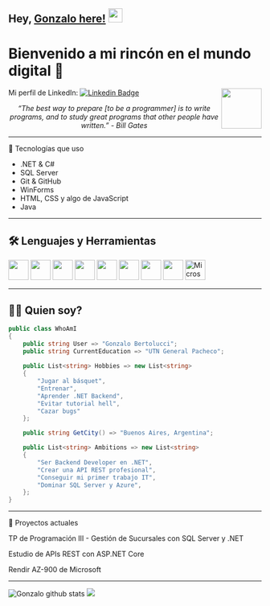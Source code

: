 ## Hey, [Gonzalo here!](https://github.com/GonzaloBertolucci) <img src="https://media.giphy.com/media/hvRJCLFzcasrR4ia7z/giphy.gif" width="28px" height="28px">

<h1>Bienvenido a mi rincón en el mundo digital 🚀</h1> 

<img src="https://i.gifer.com/fzUl.gif" align="right" width="80"/>

Mi perfil de LinkedIn: [![Linkedin Badge](https://img.shields.io/badge/-Gonzalo%20Bertolucci-blue?style=flat-square&logo=Linkedin&logoColor=white&link=https://www.linkedin.com/in/gonzalo-bertolucci)](https://www.linkedin.com/in/gonzalo-bertolucci) 

<div align="Center"><i>“The best way to prepare [to be a programmer] is to write programs, and to study great programs that other people have written.” - Bill Gates</i></div>

---

🧠 Tecnologías que uso

* .NET & C#
* SQL Server
* Git & GitHub
* WinForms
* HTML, CSS y algo de JavaScript
* Java

---

## 🛠 Lenguajes y Herramientas

<img src="https://cdn.jsdelivr.net/gh/devicons/devicon/icons/csharp/csharp-original.svg" width="40" /> <img src="https://cdn.jsdelivr.net/gh/devicons/devicon/icons/dot-net/dot-net-original.svg" width="40" /> <img src="https://cdn.jsdelivr.net/gh/devicons/devicon/icons/cplusplus/cplusplus-original.svg" width="40" /> <img src="https://cdn.jsdelivr.net/gh/devicons/devicon/icons/java/java-original.svg" width="40" /> <img src="https://cdn.jsdelivr.net/gh/devicons/devicon/icons/html5/html5-original.svg" width="40" /> <img src="https://cdn.jsdelivr.net/gh/devicons/devicon/icons/css3/css3-original.svg" width="40" /> <img src="https://cdn.jsdelivr.net/gh/devicons/devicon/icons/javascript/javascript-original.svg" width="40" /> <img src="https://cdn.jsdelivr.net/gh/devicons/devicon/icons/git/git-original.svg" width="40" /> <img src="https://img.icons8.com/color/48/microsoft-sql-server.png" width="40" alt="Microsoft SQL Server icon"/>









---

## 👨‍💻 Quien soy?

```csharp
public class WhoAmI
{
    public string User => "Gonzalo Bertolucci";
    public string CurrentEducation => "UTN General Pacheco";
    
    public List<string> Hobbies => new List<string>
    {
        "Jugar al básquet",
        "Entrenar",
        "Aprender .NET Backend",
        "Evitar tutorial hell",
        "Cazar bugs"
    };

    public string GetCity() => "Buenos Aires, Argentina";

    public List<string> Ambitions => new List<string>
    {
        "Ser Backend Developer en .NET",
        "Crear una API REST profesional",
        "Conseguir mi primer trabajo IT",
        "Dominar SQL Server y Azure",
    };
}
```
---
💼 Proyectos actuales

<p>TP de Programación III - Gestión de Sucursales con SQL Server y .NET</p>
<p>Estudio de APIs REST con ASP.NET Core</p>
<p>Rendir AZ-900 de Microsoft</p>

---
![Gonzalo github stats](https://github-readme-stats.vercel.app/api?username=GonzaBertolucci&show_icons=true&hide=[%22issues%22]&theme=radical) <img src="https://github-readme-stats.vercel.app/api/top-langs/?username=GonzaBertolucci&layout=compact&theme=radical">
